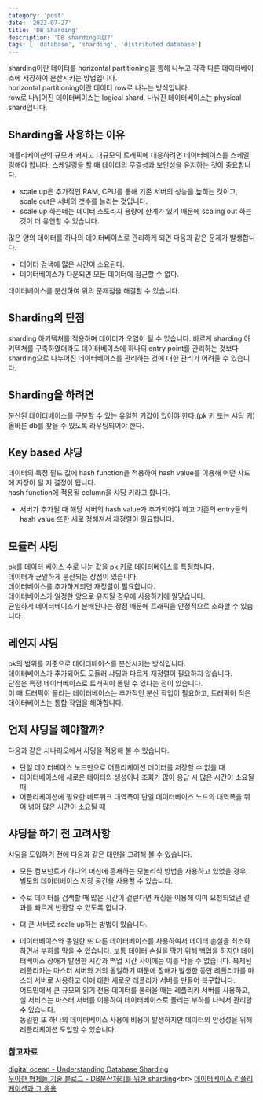 ```yaml
---
category: 'post'
date: '2022-07-27'
title: 'DB Sharding'
description: 'DB sharding이란?'
tags: [ 'database', 'sharding', 'distributed database']
---
```


sharding이란 데이터를 horizontal partitioning을 통해 나누고 각각 다른 데이터베이스에 저장하여 분산시키는 방법입니다.<br>
horizontal partitioning이란 데이터 row로 나누는 방식입니다.<br>
row로 나뉘어진 데이터베이스는 logical shard, 나눠진 데이터베이스는 physical shard입니다.<br>

## Sharding을 사용하는 이유

애플리케이션의 규모가 커지고 대규모의 트래픽에 대응하려면 데이터베이스를 스케일링해야 합니다. 스케일링을 할 때 데이터의 무결성과 보안성을 유지하는 것이 중요합니다.

- scale up은 추가적인 RAM, CPU를 통해 기존 서버의 성능을 높히는 것이고, scale out은 서버의 갯수를 늘리는 것입니다.<br>
- scale up 하는데는 데이터 스토리지 용량에 한계가 있기 때문에 scaling out 하는 것이 더 유연할 수 있습니다.<br>

많은 양의 데이터를 하나의 데이터베이스로 관리하게 되면 다음과 같은 문제가 발생합니다.<br>

- 데이터 검색에 많은 시간이 소요된다.
- 데이터베이스가 다운되면 모든 데이터에 접근할 수 없다.

데이터베이스를 분산하여 위의 문제점을 해결할 수 있습니다.<br>

## Sharding의 단점

sharding 아키텍쳐를 적용하며 데이터가 오염이 될 수 있습니다. 바르게 sharding 아키텍쳐를 구축하였더라도 데이터베이스에 하나의 entry point를 관리하는 것보다 sharding으로 나누어진 데이터베이스를 관리하는 것에 대한 관리가 어려울 수 있습니다.<br>

## Sharding을 하려면

분산된 데이터베이스를 구분할 수 있는 유일한 키값이 있어야 한다.(pk 키 또는 샤딩 키)<br>
올바른 db를 찾을 수 있도록 라우팅되어야 한다.<br>

## Key based 샤딩

데이터의 특정 필드 값에 hash function을 적용하여 hash value를 이용해 어떤 샤드에 저장이 될 지 결정이 됩니다.<br>
hash function에 적용될 column을 샤딩 키라고 합니다.

- 서버가 추가될 때 해당 서버의 hash value가 추가되어야 하고 기존의 entry들의 hash value 또한 새로 정해져서 재정렬이 필요합니다.<br>

## 모듈러 샤딩

pk를 데이터 베이스 수로 나눈 값을 pk 키로 데이터베이스를 특정합니다.<br>
데이터가 균일하게 분산되는 장점이 있습니다.<br>
데이터베이스를 추가하게되면 재정렬이 필요합니다.<br>
데이터베이스가 일정한 양으로 유지될 경우에 사용하기에 알맞습니다.<br>
균일하게 데이터베이스가 분배된다는 장점 때문에 트래픽을 안정적으로 소화할 수 있습니다.<br>

## 레인지 샤딩

pk의 범위를 기준으로 데이터베이스를 분산시키는 방식입니다.<br>
데이터베이스가 추가되어도 모듈러 샤딩과 다르게 재정렬이 필요하지 않습니다.<br>
단점은 특정 데이터베이스로 트래픽이 몰릴 수 있다는 점이 있습니다.<br>
이 때 트래픽이 몰리는 데이터베이스는 추가적인 분산 작업이 필요하고, 트래픽이 적은 데이터베이스는 통합 작업을 해야합니다.<br>

## 언제 샤딩을 해야할까?

다음과 같은 시나리오에서 샤딩을 적용해 볼 수 있습니다.<br>

- 단일 데이터베이스 노드만으로 어플리케이션 데이터를 저장할 수 없을 때
- 데이터베이스에 새로운 데이터의 생성이나 조회가 많아 응답 시 많은 시간이 소요될 때
- 어플리케이션에 필요한 네트워크 대역폭이 단일 데이터베이스 노드의 대역폭을 뛰어 넘어 많은 시간이 소요될 때

## 샤딩을 하기 전 고려사항

샤딩을 도입하기 전에 다음과 같은 대안을 고려해 볼 수 있습니다.<br>

- 모든 컴포넌트가 하나의 머신에 존재하는 모놀리식 방법을 사용하고 있었을 경우, 별도의 데이터베이스 저장 공간을 사용할 수 있습니다.<br>
- 주로 데이터를 검색할 때 많은 시간이 걸린다면 캐싱을 이용해 이미 요청되었던 결과를 빠르게 반환할 수 있도록 합니다.<br>

- 더 큰 서버로 scale up하는 방법이 있습니다.<br>

- 데이터베이스와 동일한 또 다른 데이터베이스를 사용하여서 데이터 손실을 최소화 하면서 부하를 막을 수 있습니다. 보통 데이터 손실을 막기 위해 백업을 하지만 데이터베이스 장애가 발생한 시간과 백업 시간 사이에는 이를 막을 수 없습니다. 복제된 레플리카는 마스터 서버와 거의 동일하기 때문에 장애가 발생한 동안 레플리카를 마스터 서버로 사용하고 이에 대한 새로운 레플리카 서버를 만들어 복구합니다.<br>
  어드민에서 큰 규모의 읽기 전용 데이터를 불러올 때는 레플리카 서버를 사용하고, 실 서비스는 마스터 서버를 이용하여 데이터베이스로 몰리는 부하를 나눠서 관리할 수 있습니다.<br>
  동일한 또 하나의 데이터베이스 사용에 비용이 발생하지만 데이터의 안정성을 위해 레플리케이션 도입할 수 있습니다.<br>

### 참고자료

[digital ocean - Understanding Database Sharding](https://www.digitalocean.com/community/tutorials/understanding-database-sharding)<br>
[우아한 형제들 기술 블로그 - DB분산처리를 위한 sharding]("https://techblog.woowahan.com/2687/")<br>
[데이터베이스 리플리케이션과 그 응용](https://www.coovil.net/db-replication/)<br>
